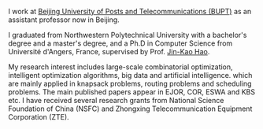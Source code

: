 I work at [Beijing University of Posts and Telecommunications (BUPT)](https://www.bupt.edu.cn/) as an assistant professor now in Beijing. 

I graduated from Northwestern Polytechnical University with a bachelor's degree and a master's degree, and a Ph.D in Computer Science from Université d'Angers, France, supervised by Prof. [Jin-Kao Hao](https://leria-info.univ-angers.fr/~jinkao.hao/). 

My research interest includes large-scale combinatorial optimization, intelligent optimization algorithms, big data and artificial intelligence. which are mainly applied in knapsack problems, routing problems and scheduling problems. The main published papers appear in EJOR, COR, ESWA and KBS etc.  I have received several research grants from National Science Foundation of China (NSFC) and Zhongxing Telecommunication Equipment Corporation (ZTE).

